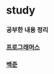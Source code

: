 # study

### 공부한 내용 정리

### [프로그래머스](https://github.com/KANGSEONGGU4/study/tree/main/algorithm/programmers)

### [백준](https://github.com/KANGSEONGGU4/study/tree/main/algorithm/baekjoon)
